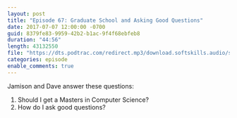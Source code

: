 ```yaml
---
layout: post
title: "Episode 67: Graduate School and Asking Good Questions"
date: 2017-07-07 12:00:00 -0700
guid: 8379fe83-9959-42b2-b1ac-9f4f68ebfeb8
duration: "44:56"
length: 43132550
file: "https://dts.podtrac.com/redirect.mp3/download.softskills.audio/sse-067.mp3"
categories: episode
enable_comments: true
---
```


Jamison and Dave answer these questions:

1. Should I get a Masters in Computer Science?
2. How do I ask good questions?
